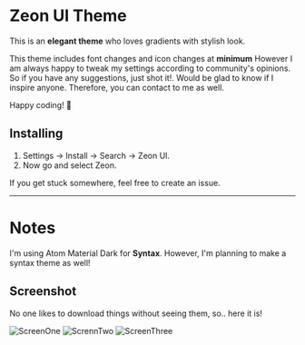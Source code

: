 # Zeon UI Theme

This is an __elegant theme__ who loves gradients with stylish look.

This theme includes font changes and icon changes at __minimum__ However I am always happy to tweak my settings according to community's opinions. So if you have any suggestions, just shot it!.
Would be glad to know if I inspire anyone. Therefore, you can contact to me as well.

Happy coding! 🚀


## Installing

1. Settings -> Install -> Search -> Zeon UI.
2. Now go and select Zeon.

If you get stuck somewhere, feel free to create an issue.

---
# Notes
I'm using Atom Material Dark for __Syntax__. However, I'm planning to make a syntax theme as well!


## Screenshot
No one likes to download things without seeing them, so.. here it is!

![ScreenOne](http://tw.greywool.com/i/jriR9.png)
![ScrennTwo](http://tw.greywool.com/i/rm8SO.png)
![ScreenThree](http://tw.greywool.com/i/sqIag.png)
